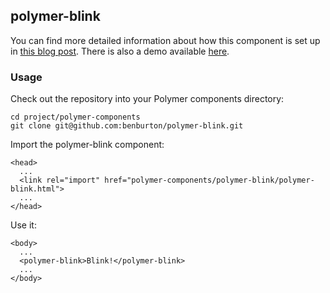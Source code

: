## polymer-blink

You can find more detailed information about how this component is set up in
[this blog post](http://benburton.github.io/polymer/2014/06/29/your-first-web-component-with-polymer/). There is also a
demo available [here](http://benburton.github.io/polymer-blink/).

### Usage

Check out the repository into your Polymer components directory:

    cd project/polymer-components
    git clone git@github.com:benburton/polymer-blink.git

Import the polymer-blink component:

    <head>
      ...
      <link rel="import" href="polymer-components/polymer-blink/polymer-blink.html">
      ...
    </head>

Use it:

    <body>
      ...
      <polymer-blink>Blink!</polymer-blink>
      ...
    </body>
